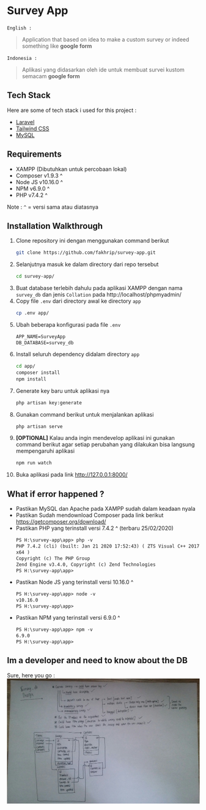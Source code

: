 # Survey App

`English :` 
> Application that based on idea to make a custom survey or indeed something like **google form**

`Indonesia :` 
> Aplikasi yang didasarkan oleh ide untuk membuat survei kustom semacam **google form**

## Tech Stack

Here are some of tech stack i used for this project :
- [Laravel](https://laravel.com/)
- [Tailwind CSS](https://tailwindcss.com/)
- [MySQL](https://www.mysql.com/)

## Requirements

- XAMPP (Dibutuhkan untuk percobaan lokal)
- Composer v1.9.3 ^
- Node JS v10.16.0 ^
- NPM v6.9.0 ^
- PHP v7.4.2 ^

Note : `^` = versi sama atau diatasnya

## Installation Walkthrough

1. Clone repository ini dengan menggunakan command berikut
    ```bash
    git clone https://github.com/fakhrip/survey-app.git
    ```
2. Selanjutnya masuk ke dalam directory dari repo tersebut
    ```bash
    cd survey-app/
    ```
3. Buat database terlebih dahulu pada aplikasi XAMPP dengan nama `survey_db` dan jenis `Collation` pada http://localhost/phpmyadmin/
4. Copy file `.env` dari directory awal ke directory `app`
    ```bash
    cp .env app/
    ```
5. Ubah beberapa konfigurasi pada file `.env`
    ```
    APP_NAME=SurveyApp
    DB_DATABASE=survey_db
    ```
6. Install seluruh dependency didalam directory `app`
    ```bash
    cd app/
    composer install
    npm install
    ```
7. Generate key baru untuk aplikasi nya 
    ```bash
    php artisan key:generate
    ```
8. Gunakan command berikut untuk menjalankan aplikasi
    ```bash
    php artisan serve
    ```
8. **[OPTIONAL]** Kalau anda ingin mendevelop aplikasi ini gunakan command berikut agar setiap perubahan yang dilakukan bisa langsung mempengaruhi aplikasi
    ```bash
    npm run watch
    ```
9. Buka aplikasi pada link http://127.0.0.1:8000/

## What if error happened ?

- Pastikan MySQL dan Apache pada XAMPP sudah dalam keadaan nyala
- Pastikan Sudah mendownload Composer pada link berikut https://getcomposer.org/download/
- Pastikan PHP yang terinstall versi 7.4.2 ^ (terbaru 25/02/2020)
    ```shell
    PS H:\survey-app\app> php -v     
    PHP 7.4.2 (cli) (built: Jan 21 2020 17:52:43) ( ZTS Visual C++ 2017 x64 )
    Copyright (c) The PHP Group
    Zend Engine v3.4.0, Copyright (c) Zend Technologies
    PS H:\survey-app\app> 
    ```
- Pastikan Node JS yang terinstall versi 10.16.0 ^
    ```shell
    PS H:\survey-app\app> node -v
    v10.16.0
    PS H:\survey-app\app>
    ```
- Pastikan NPM yang terinstall versi 6.9.0 ^
    ```shell
    PS H:\survey-app\app> npm -v
    6.9.0
    PS H:\survey-app\app>
    ```

## Im a developer and need to know about the DB

Sure, here you go :
![image1](img/db_design.jpg)